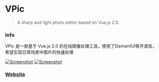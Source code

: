 # VPic

> A sharp and light photo editor based on Vue.js 2.0.

### Info

VPic 是一款基于 Vue.js 2.0 的在线图像处理工具，使用了ElementUI等开源库，希望实现日常场景中图片的快速处理

[![Screenshot](http://7xr868.com1.z0.glb.clouddn.com/VPic.gif)](https://licao404.github.io/VPic)
[![Screenshot](http://7xr868.com1.z0.glb.clouddn.com/VPic2.gif)](https://licao404.github.io/VPic)

### [Website](https://licao404.github.io/VPic/)


